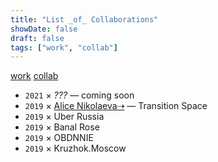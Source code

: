 ```yaml
---
title: "List _of_ Collaborations"
showDate: false
draft: false
tags: ["work", "collab"]
---
```

[work](/tags/work) [collab](/tags/collab)

* `2021` × _???_ — coming soon
* `2019` × [Alice Nikolaeva⇢](https://alicenikolaeva.com/Alice-Nikolaeva/CV) — Transition Space
* `2019` × Uber Russia
* `2019` × Banal Rose
* `2019` × OBDNNIE
* `2019` × Kruzhok.Moscow